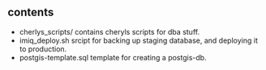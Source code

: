 ## contents
- cherlys_scripts/          contains cheryls scripts for dba stuff.
- imiq_deploy.sh            srcipt for backing up staging database, and 
deploying it to production.
- postgis-template.sql      template for creating a postgis-db.
